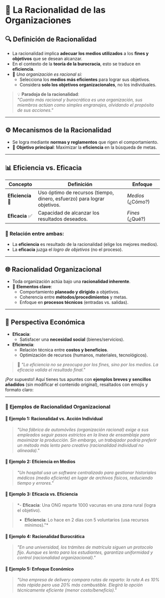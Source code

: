 # 🏢 **La Racionalidad de las Organizaciones**  

## 🔍 **Definición de Racionalidad**  
- La racionalidad implica **adecuar los medios utilizados** a los **fines y objetivos** que se desean alcanzar.  
- En el contexto de la **teoría de la burocracia**, esto se traduce en **eficiencia**.  
- 📌 *Una organización es racional si:*  
  - Selecciona los **medios más eficientes** para lograr sus objetivos.  
  - Considera **solo los objetivos organizacionales**, no los individuales.  

> 💡 **Paradoja de la racionalidad**:  
> *"Cuanto más racional y burocrática es una organización, sus miembros actúan como simples engranajes, olvidando el propósito de sus acciones."*  

---

## ⚙️ **Mecanismos de la Racionalidad**  
- Se logra mediante **normas y reglamentos** que rigen el comportamiento.  
- 🎯 **Objetivo principal**: Maximizar la **eficiencia** en la búsqueda de metas.  

---

## 📊 **Eficiencia vs. Eficacia**  
| Concepto          | Definición                                                                 | Enfoque          |  
|-------------------|---------------------------------------------------------------------------|------------------|  
| **Eficiencia** 🚀 | Uso óptimo de recursos (tiempo, dinero, esfuerzo) para lograr objetivos.  | *Medios* (¿Cómo?) |  
| **Eficacia** ✅   | Capacidad de alcanzar los resultados deseados.                            | *Fines* (¿Qué?)  |  

### 🔄 **Relación entre ambas**:  
- La **eficiencia** es resultado de la racionalidad (elige los mejores medios).  
- La **eficacia** juzga el *logro de objetivos* (no el proceso).  

---

## 🌐 **Racionalidad Organizacional**  
- Toda organización actúa bajo una **racionalidad inherente**.  
- 📌 **Elementos clave**:  
  - Comportamiento **planeado y dirigido** a objetivos.  
  - Coherencia entre **métodos/procedimientos** y metas.  
  - Enfoque en **procesos técnicos** (entradas vs. salidas).  

---

## 💼 **Perspectiva Económica**  
- **Eficacia**:  
  - Satisfacer una **necesidad social** (bienes/servicios).  
- **Eficiencia**:  
  - Relación técnica entre **costos y beneficios**.  
  - Optimización de recursos (humanos, materiales, tecnológicos).  

> 🌟 *"La eficiencia no se preocupa por los fines, sino por los medios. La eficacia valida el resultado final."*  

¡Por supuesto! Aquí tienes tus apuntes con **ejemplos breves y sencillos añadidos** (sin modificar el contenido original), resaltados con emojis y formato claro:

---

### 🏢 **Ejemplos de Racionalidad Organizacional**  

#### 📌 **Ejemplo 1: Racionalidad vs. Acción Individual**  
> *"Una fábrica de automóviles (organización racional) exige a sus empleados seguir pasos estrictos en la línea de ensamblaje para maximizar la producción. Sin embargo, un trabajador podría preferir un método más lento pero creativo (racionalidad individual no alineada)."*  

#### 📌 **Ejemplo 2: Eficiencia en Medios**  
> *"Un hospital usa un software centralizado para gestionar historiales médicos (medio eficiente) en lugar de archivos físicos, reduciendo tiempo y errores."*  

#### 📌 **Ejemplo 3: Eficacia vs. Eficiencia**  
> *- **Eficacia**: Una ONG reparte 1000 vacunas en una zona rural (logra el objetivo).  
> - **Eficiencia**: Lo hace en 2 días con 5 voluntarios (usa recursos mínimos)."*  

#### 📌 **Ejemplo 4: Racionalidad Burocrática**  
> *"En una universidad, los trámites de matrícula siguen un protocolo fijo. Aunque es lento para los estudiantes, garantiza uniformidad y control (racionalidad organizacional)."*  

#### 📌 **Ejemplo 5: Enfoque Económico**  
> *"Una empresa de delivery compara rutas de reparto: la ruta A es 10% más rápida pero usa 20% más combustible. Elegirá la opción técnicamente eficiente (menor costo/beneficio)."*  
